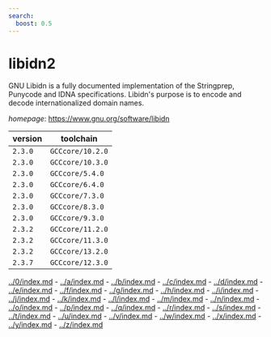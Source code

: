 ```yaml
---
search:
  boost: 0.5
---
```

# libidn2

GNU Libidn is a fully documented implementation of the Stringprep, Punycode and IDNA specifications. Libidn's purpose is to encode and decode internationalized domain names.

*homepage*: <https://www.gnu.org/software/libidn>

version | toolchain
--------|----------
``2.3.0`` | ``GCCcore/10.2.0``
``2.3.0`` | ``GCCcore/10.3.0``
``2.3.0`` | ``GCCcore/5.4.0``
``2.3.0`` | ``GCCcore/6.4.0``
``2.3.0`` | ``GCCcore/7.3.0``
``2.3.0`` | ``GCCcore/8.3.0``
``2.3.0`` | ``GCCcore/9.3.0``
``2.3.2`` | ``GCCcore/11.2.0``
``2.3.2`` | ``GCCcore/11.3.0``
``2.3.2`` | ``GCCcore/13.2.0``
``2.3.7`` | ``GCCcore/12.3.0``

[../0/index.md](0) - [../a/index.md](a) - [../b/index.md](b) - [../c/index.md](c) - [../d/index.md](d) - [../e/index.md](e) - [../f/index.md](f) - [../g/index.md](g) - [../h/index.md](h) - [../i/index.md](i) - [../j/index.md](j) - [../k/index.md](k) - [../l/index.md](l) - [../m/index.md](m) - [../n/index.md](n) - [../o/index.md](o) - [../p/index.md](p) - [../q/index.md](q) - [../r/index.md](r) - [../s/index.md](s) - [../t/index.md](t) - [../u/index.md](u) - [../v/index.md](v) - [../w/index.md](w) - [../x/index.md](x) - [../y/index.md](y) - [../z/index.md](z)

